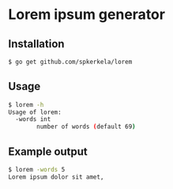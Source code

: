 # Lorem ipsum generator

## Installation
```bash
$ go get github.com/spkerkela/lorem
```

## Usage

```bash
$ lorem -h
Usage of lorem:
  -words int
        number of words (default 69)
```

## Example output

```bash
$ lorem -words 5
Lorem ipsum dolor sit amet,
```